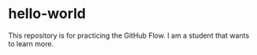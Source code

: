 # hello-world
This repository is for practicing the GitHub Flow. 
I am a student that wants to learn more. 
